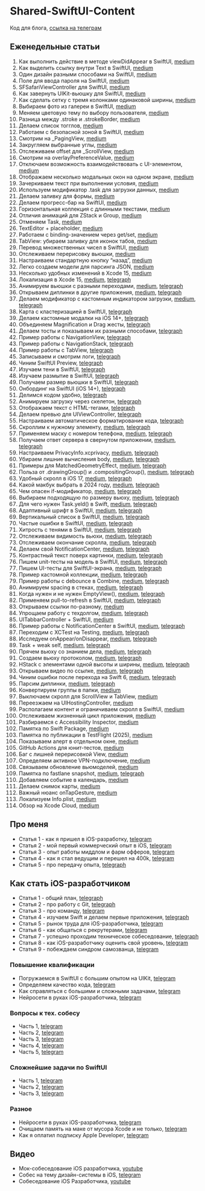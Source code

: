 # Shared-SwiftUI-Content
Код для блога, [ссылка на телеграм](https://t.me/easy_dev991)

## Еженедельные статьи

1. Как выполнить действие в методе viewDidAppear в SwiftUI, [medium](https://oleg991.medium.com/f205bb214eea)
2. Как выделить ссылку внутри Text в SwiftUI, [medium](https://oleg991.medium.com/f0f689c20b0d)
3. Один дизайн разными способами на SwiftUI, [medium](https://oleg991.medium.com/4d3ebf33f237)
4. Поле для ввода пароля на SwiftUI, [medium](https://oleg991.medium.com/bedbeeda1db6)
5. SFSafariViewController для SwiftUI, [medium](https://oleg991.medium.com/7c3efc84fb63)
6. Как завернуть UIKit-вьюшку для SwiftUI, [medium](https://oleg991.medium.com/5411e2a6ca37)
7. Как сделать сетку с тремя колонками одинаковой ширины, [medium](https://oleg991.medium.com/b906f6ddbd98)
8. Выбираем фото из галереи в SwiftUI, [medium](https://oleg991.medium.com/7b71191ad6ca)
9. Меняем цветовую тему по выбору пользователя, [medium](https://oleg991.medium.com/3e748d9cfeab)
10. Разница между .stroke и .strokeBorder, [medium](https://oleg991.medium.com/bc1a9858ee0d)
11. Делаем список тогглов, [medium](https://oleg991.medium.com/2750d6f8020c)
12. Работаем с безопасной зоной в SwiftUI, [medium](https://oleg991.medium.com/a9df69dc011f)
13. Смотрим на _PagingView, [medium](https://oleg991.medium.com/362b5e9f3618)
14. Закругляем выбранные углы, [medium](https://oleg991.medium.com/4e40dd475253)
15. Отслеживаем offset для _ScrollView, [medium](https://oleg991.medium.com/8ddbc57b5120)
16. Смотрим на overlayPreferenceValue, [medium](https://oleg991.medium.com/2af4d260d2d6)
17. Отключаем возможность взаимодействовать с UI-элементом, [medium](https://oleg991.medium.com/fc77f82daa73)
18. Отображаем несколько модальных окон на одном экране, [medium](https://oleg991.medium.com/8cfc4a1155b2)
19. Зачеркиваем текст при выполнении условия, [medium](https://oleg991.medium.com/a10f181352b2)
20. Используем модификатор .task для загрузки данных, [medium](https://oleg991.medium.com/d093a4e719b7)
21. Делаем заливку для формы, [medium](https://oleg991.medium.com/55b4ea5c707d)
22. Делаем прогресс-бар на SwiftUI, [medium](https://oleg991.medium.com/69420393932b)
23. Горизонтальная коллекция с длинными текстами, [medium](https://oleg991.medium.com/f0db4529748b)
24. Отличия анимаций для ZStack и Group, [medium](https://oleg991.medium.com/a85a87719cb1)
25. Отменяем Task, [medium](https://oleg991.medium.com/83a445452c2f)
26. TextEditor + placeholder, [medium](https://oleg991.medium.com/f74deb3f143d)
27. Работаем с binding-значением через get/set, [medium](https://oleg991.medium.com/e6f195f60adb)
28. TabView: убираем заливку для иконок табов, [medium](https://oleg991.medium.com/80624f2894af)
29. Перевод множественных чисел в SwiftUI, [medium](https://oleg991.medium.com/abba83455784)
30. Отслеживаем перерисовку вьюшки, [medium](https://oleg991.medium.com/e18454503e70)
31. Настраиваем стандартную кнопку “назад”, [medium](https://oleg991.medium.com/c3b8859442b7)
32. Легко создаем модели для парсинга JSON, [medium](https://oleg991.medium.com/c1ab9503dc5a)
33. Несколько удобных изменений в Xcode 15, [medium](https://oleg991.medium.com/d1c4a3e801fb)
34. Локализация в Xcode 15, [medium](https://oleg991.medium.com/7e28016a6f99), [telegraph](https://telegra.ph/Lokalizaciya-v-Xcode-15-09-30)
35. Анимируем вьюшки с разными переходами, [medium](https://oleg991.medium.com/8c5611719fc7), [telegraph](https://telegra.ph/Animiruem-vyushki-s-raznymi-perehodami-10-07)
36. Открываем диплинки в другие приложения, [medium](https://oleg991.medium.com/d18c09e061c5), [telegraph](https://telegra.ph/Otkryvaem-diplinki-v-drugie-prilozheniya-10-14)
37. Делаем модификатор с кастомным индикатором загрузки, [medium](https://oleg991.medium.com/3c5075ed0129), [telegraph](https://telegra.ph/37-Delaem-modifikator-s-kastomnym-indikatorom-zagruzki-10-21)
38. Карта с кластеризацией в SwiftUI, [telegraph](https://telegra.ph/38-Karta-s-klasterizaciej-v-SwiftUI-10-28)
39. Делаем кастомные модалки на iOS 14+, [telegraph](https://telegra.ph/Delaem-kastomnye-modalki-na-iOS-14-11-04)
40. Объединяем Magnification и Drag жесты, [telegraph](https://telegra.ph/40-Obedinyaem-Magnification-i-Drag-zhesty-11-11)
41. Делаем тосты и показываем их разными способами, [telegraph](https://telegra.ph/41-Delaem-tosty-i-pokazyvaem-ih-raznymi-sposobami-11-18)
42. Пример работы с NavigationView, [telegraph](https://telegra.ph/42-Primer-raboty-s-NavigationView-11-25)
43. Пример работы с NavigationStack, [telegraph](https://telegra.ph/43-Primer-raboty-s-NavigationStack-12-02)
44. Пример работы с TabView, [telegraph](https://telegra.ph/44-Primer-raboty-s-TabView-12-09)
45. Записываем и смотрим логи, [telegraph](https://telegra.ph/45-Zapisyvaem-i-smotrim-logi-12-16)
46. Чиним SwiftUI Preview, [telegraph](https://telegra.ph/46-CHinim-SwiftUI-Preview-12-23)
47. Изучаем тени в SwiftUI, [telegraph](https://telegra.ph/47-Izuchaem-teni-v-SwiftUI-12-30)
48. Изучаем размытие в SwiftUI, [telegraph](https://telegra.ph/48-Izuchaem-razmytie-v-SwiftUI-01-06)
49. Получаем размер вьюшки в SwiftUI, [telegraph](https://telegra.ph/Poluchaem-razmer-vyushki-v-SwiftUI-01-13)
50. Онбординг на SwiftUI (iOS 14+), [telegraph](https://telegra.ph/50-Onbording-na-SwiftUI-iOS-14-01-20)
51. Делимся кодом удобно, [telegraph](https://telegra.ph/51-Delimsya-kodom-udobno-01-21)
52. Анимируем загрузку через скелетон, [telegraph](https://telegra.ph/52-Animiruem-zagruzku-cherez-skeleton-02-03)
53. Отображаем текст с HTML-тегами, [telegraph](https://telegra.ph/53-Otobrazhaem-tekst-s-HTML-tegami-02-10)
54. Делаем превью для UIViewController, [telegraph](https://telegra.ph/54-Delaem-prevyu-dlya-UIViewController-02-17)
55. Настраиваем автоматическое форматирование кода, [telegraph](https://telegra.ph/55-Nastraivaem-avto-formatirovanie-koda-02-23)
56. Скроллим к нужному элементу, [medium](https://oleg991.medium.com/2ee89ec6fbb5), [telegraph](https://telegra.ph/56-Skrollim-k-nuzhnomu-ehlementu-03-01)
57. Применяем маску с номером телефона, [medium](https://oleg991.medium.com/df8d7e1d0841), [telegraph](https://telegra.ph/57-Primenyaem-masku-s-nomerom-telefona-03-09)
58. Получаем ответ сервера в свернутом приложении, [medium](https://oleg991.medium.com/9fa9c2c69aa0), [telegraph](https://telegra.ph/58-Poluchaem-otvet-servera-v-svernutom-prilozhenii-03-16)
59. Настраиваем PrivacyInfo.xcprivacy, [medium](https://oleg991.medium.com/64b9b48a77fa), [telegraph](https://telegra.ph/59-Nastraivaem-PrivacyInfoxcprivacy-03-23)
60. Убираем лишние вычисления body, [medium](https://oleg991.medium.com/a9a9b83d1920), [telegraph](https://telegra.ph/60-Ubiraem-lishnie-vychisleniya-body-03-30)
61. Примеры для MatchedGeometryEffect, [medium](https://oleg991.medium.com/61d2da9380fa), [telegraph](https://telegra.ph/61-Primery-dlya-MatchedGeometryEffect-04-05)
62. Польза от .drawingGroup() и .compositingGroup(), [medium](https://oleg991.medium.com/b65b026d96dc), [telegraph](https://telegra.ph/62-Polza-ot-drawingGroup-i-compositingGroup-04-12)
63. Удобный скролл в iOS 17, [medium](https://oleg991.medium.com/5f190b359559), [telegraph](https://telegra.ph/63-Udobnyj-skroll-v-iOS-17-04-16)
64. Какой макбук выбрать в 2024 году, [medium](https://oleg991.medium.com/1296d29ed4b2), [telegraph](https://telegra.ph/64-Kakoj-makbuk-vybrat-v-2024-godu-04-19)
65. Чем опасен if-модификатор, [medium](https://oleg991.medium.com/66a70a23362a), [telegraph](https://telegra.ph/65-CHem-opasen-if-modifikator-04-26)
66. Выбираем подходящую по размеру вьюху, [medium](https://oleg991.medium.com/90958a4b8e4e), [telegraph](https://telegra.ph/66-Vybiraem-podhodyashchuyu-po-razmeru-vyuhu-05-08)
67. Для чего нужен Task.yeld() в Swift, [medium](https://oleg991.medium.com/626ee5d94734), [telegraph](https://telegra.ph/67Dlya-chego-nuzhen-Taskyeld-v-Swift-05-16)
68. Адаптивный шрифт в SwiftUI, [medium](https://oleg991.medium.com/d1ee5bb59203), [telegraph](https://telegra.ph/68-Adaptivnyj-shrift-v-SwiftUI-05-24)
69. Вертикальный список в SwiftUI, [medium](https://oleg991.medium.com/ef91e049c965), [telegraph](https://telegra.ph/69-Vertikalnyj-spisok-v-SwiftUI-05-30)
70. Частые ошибки в SwiftUI, [medium](https://oleg991.medium.com/76235f7455f6), [telegraph](https://telegra.ph/70-CHastye-oshibki-v-SwiftUI-06-05)
71. Хитрость с тенями в SwiftUI, [medium](https://oleg991.medium.com/5fcb8892b4e1), [telegraph](https://telegra.ph/71-Hitrost-s-tenyami-v-SwiftUI-06-10)
72. Отслеживаем видимость вьюхи, [medium](https://oleg991.medium.com/1ac30b9c197e), [telegraph](https://telegra.ph/72-Otslezhivaem-vidimost-vyuhi-06-21)
73. Отслеживаем окончание скролла, [medium](https://oleg991.medium.com/626d68d2256b), [telegraph](https://telegra.ph/73-Otslezhivaem-okonchanie-skrolla-06-27)
74. Делаем свой NotificationCenter, [medium](https://oleg991.medium.com/953061869569), [telegraph](https://telegra.ph/74-Delaem-svoj-NotificationCenter-07-04)
75. Контрастный текст поверх картинки, [medium](https://oleg991.medium.com/ea394e5e4679), [telegraph](https://telegra.ph/75-Kontrastnyj-tekst-poverh-kartinki-07-12)
76. Пишем unit-тесты на модель в SwiftUI, [medium](https://oleg991.medium.com/e34a5cb85450), [telegraph](https://telegra.ph/76-Pishem-unit-testy-na-model-v-SwiftUI-07-19)
77. Пишем UI-тесты для SwiftUI-экрана, [medium](https://oleg991.medium.com/cb1acc7cde8a), [telegraph](https://telegra.ph/77-Pishem-UI-testy-dlya-SwiftUI-ehkrana-07-26)
78. Пример кастомной коллекции, [medium](https://oleg991.medium.com/eaac4cf070fa), [telegraph](https://telegra.ph/78-Primer-kastomnoj-kollekcii-08-03)
79. Пример работы с debounce в Combine, [medium](https://oleg991.medium.com/0a8d656bb747), [telegraph](https://telegra.ph/79-Primer-raboty-s-debounce-v-Combine-08-09)
80. Анимируем spacing в стеках, [medium](https://oleg991.medium.com/2c5b84824c82), [telegraph](https://telegra.ph/80-Animiruem-spacing-v-stekah-08-16)
81. Когда нужен и не нужен EmptyView(), [medium](https://oleg991.medium.com/88e2dd865fba), [telegraph](https://telegra.ph/81-Kogda-nuzhen-i-ne-nuzhen-EmptyView-08-22)
82. Применяем pull-to-refresh в SwiftUI, [medium](https://oleg991.medium.com/e02498d27d73), [telegraph](https://telegra.ph/82-Primenyaem-pull-to-refresh-v-SwiftUI-08-30)
83. Открываем ссылки по-разному, [medium](https://oleg991.medium.com/c94cb2c58d7b)
84. Упрощаем работу с техдолгом, [medium](https://oleg991.medium.com/f5b4b2670b84), [telegraph](https://telegra.ph/84-Uproshchaem-rabotu-s-tehdolgom-09-13)
85. UITabbarController + SwiftUI, [medium](https://oleg991.medium.com/47e66fbe3ac9)
86. Пример работы с NotificationCenter в SwiftUI, [medium](https://oleg991.medium.com/7495cd5e0c10), [telegraph](https://telegra.ph/86-Primer-raboty-s-NotificationCenter-v-SwiftUI-09-27)
87. Переходим с XCTest на Testing, [medium](https://oleg991.medium.com/7779d3201d85), [telegraph](https://telegra.ph/87-Perehodim-s-XCTest-na-Testing-10-04)
88. Исследуем onAppear/onDisappear, [medium](https://oleg991.medium.com/64dece63422b), [telegraph](https://telegra.ph/88-Issleduem-onAppearonDisappear-10-11)
89. Task + weak self, [medium](https://oleg991.medium.com/ff7263123e6b), [telegraph](https://telegra.ph/89-Task--weak-self-10-18)
90. Прячем вьюху со знанием дела, [medium](https://oleg991.medium.com/ca02e90e5d25), [telegraph](https://telegra.ph/90-Pryachem-vyuhu-so-znaniem-dela-10-25)
91. Создаем вьюху протоколом, [medium](https://oleg991.medium.com/0ef5bbc4662d), [telegraph](https://telegra.ph/91-Sozdaem-vyuhu-protokolom-11-01)
92. HStack с элементами одной высоты и ширины, [medium](https://oleg991.medium.com/54d63b3773f9), [telegraph](https://telegra.ph/92-HStack-s-ehlementami-odnoj-vysoty-i-shiriny-11-08)
93. Открываем видео по ссылке, [medium](https://oleg991.medium.com/0767b77ac562), [telegraph](https://telegra.ph/93-Otkryvaem-video-po-ssylke-11-15)
94. Чиним ошибки после перехода на Swift 6, [medium](https://oleg991.medium.com/beb2f1b153cb), [telegraph](https://telegra.ph/94-CHinim-oshibki-posle-perehoda-na-Swift-6-11-22)
95. Парсим диплинки, [medium](https://oleg991.medium.com/7b5985488382), [telegraph](https://telegra.ph/95-Parsim-diplinki-11-29)
96. Конвертируем группы в папки, [medium](https://oleg991.medium.com/dbb469cfa6db)
97. Выключаем скролл для ScrollView и TabView, [medium](https://oleg991.medium.com/9b1b32d1be03)
98. Переезжаем на UIHostingController, [medium](https://oleg991.medium.com/c38bdb9bc5ff)
99. Располагаем контент и ограничиваем скролл в SwiftUI, [medium](https://oleg991.medium.com/dbad0586db76)
100. Отслеживаем жизненный цикл приложения, [medium](
https://oleg991.medium.com/239726860eae)
101. Разбираемся с Accessibility Inspector, [medium](https://oleg991.medium.com/8b914794c1b5)
102. Памятка по Swift Package, [medium](https://medium.com/@oleg991/102-памятка-по-swift-package-4d8b79e00527)
103. Памятка по публикации в TestFlight (2025), [medium](https://oleg991.medium.com/c56fcf15a051)
104. Показываем алерт в отдельном окне, [medium](https://oleg991.medium.com/7707cef2a8bc)
105. GitHub Actions для юнит-тестов, [medium](https://oleg991.medium.com/f3b9f09cefb5)
106. Баг с лишней перерисовкой View, [medium](https://oleg991.medium.com/31a74a96f934)
107. Определяем активное VPN-подключение, [medium](https://oleg991.medium.com/ec4a1e558b7c)
108. Связываем обновление вьюмоделей, [medium](https://oleg991.medium.com/c7c49c1a932c)
109. Памятка по fastlane snapshot, [medium](https://oleg991.medium.com/e8f05cdaa894), [telegraph](https://telegra.ph/109-Pamyatka-po-fastlane-snapshot-02-23)
110. Добавляем событие в календарь, [medium](https://oleg991.medium.com/7fff0fda216e)
111. Делаем снимок карты, [medium](https://oleg991.medium.com/fd34d11a2482)
112. Важный нюанс onTapGesture, [medium](https://oleg991.medium.com/bcfdc4af52c5)
113. Локализуем Info.plist, [medium](https://oleg991.medium.com/6aea3a14f703)
114. Обзор на Xcode Cloud, [medium](https://oleg991.medium.com/4c22d3c4e301)

## Про меня
- Статья 1 - как я пришел в iOS-разработку, [telegram](https://t.me/easy_dev991/46)
- Статья 2 - мой первый коммерческий опыт в iOS, [telegram](https://t.me/easy_dev991/53)
- Статья 3 - опыт работы миддлом и фарм офферов, [telegram](https://t.me/easy_dev991/58)
- Статья 4 - как я стал ведущим и перешел на 400k, [telegram](https://t.me/easy_dev991/63)
- Статья 5 - про передачу опыта, [telegraph](https://telegra.ph/Pro-peredachu-opyta-07-06)

## Как стать iOS-разработчиком
- Статья 1 - общий план, [telegraph](https://telegra.ph/Kak-stat-iOS-razrabotchikom-02-23)
- Статья 2 - про работу с Git, [telegraph](https://telegra.ph/Pro-rabotu-s-Git-02-23)
- Статья 3 - про команду, [telegram](https://t.me/easy_dev991/84)
- Статья 4 - изучаем Swift и делаем первые приложения, [telegraph](https://telegra.ph/Izuchaem-Swift-i-delaem-pervye-prilozheniya-02-23)
- Статья 5 - рынок труда для iOS-разработчика, [telegram](https://t.me/easy_dev991/91)
- Статья 6 - как общаться с рекрутерами, [telegram](https://t.me/easy_dev991/93)
- Статья 7 - успешно проходим техническое собеседование, [telegraph](https://telegra.ph/Uspeshno-prohodim-tehnicheskoe-sobesedovanie-02-23)
- Статья 8 - как iOS-разработчику оценить свой уровень, [telegram](https://t.me/easy_dev991/97)
- Статья 9 - побеждаем синдром самозванца, [telegram](https://t.me/easy_dev991/99)

### Повышение квалификации
- Погружаемся в SwiftUI с большим опытом на UIKit, [telegram](https://t.me/easy_dev991/123)
- Определяем качество кода, [telegram](https://t.me/easy_dev991/125)
- Как справляться с большими и сложными задачами, [telegram](https://t.me/easy_dev991/128)
- Нейросети в руках iOS-разработчика, [telegram](https://t.me/easy_dev991/170)

### Вопросы к тех. собесу
- Часть 1, [telegram](https://t.me/easy_dev991/113)
- Часть 2, [telegram](https://t.me/easy_dev991/115)
- Часть 3, [telegram](https://t.me/easy_dev991/117)
- Часть 4, [telegram](https://t.me/easy_dev991/119)
- Часть 5, [telegram](https://t.me/easy_dev991/121)

### Сложнейшие задачи по SwiftUI
- Часть 1, [telegram](https://t.me/easy_dev991/104)
- Часть 2, [telegram](https://t.me/easy_dev991/107)
- Часть 3, [telegram](https://t.me/easy_dev991/109)

### Разное
- Нейросети в руках iOS-разработчика, [telegram](https://t.me/easy_dev991/170)
- Очищаем память на маке от мусора Xcode и не только, [telegram](https://t.me/easy_dev991/183)
- Как я оплатил подписку Apple Developer, [telegram](https://t.me/easy_dev991/192)

## Видео
- Мок-собеседование iOS разработчика, [youtube](https://www.youtube.com/watch?v=MyzNw60Swww)
- Собес на тему дизайн-системы в iOS, [telegram](https://t.me/easy_dev991/111)
- Собеседование iOS Разработчика, [youtube](https://www.youtube.com/watch?v=UBmT1XUw2Dk)
